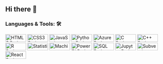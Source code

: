 ## Hi there 👋


### Languages & Tools: 🛠️

<p>
  <img src="https://img.shields.io/badge/HTML5-orange?logo=html5&logoColor=white" alt="HTML5 Badge" width="65" height="24" />
  <img src="https://img.shields.io/badge/CSS3-blue?logo=css3&logoColor=white" alt="CSS3 Badge" width="65" height="24" />
  <img src="https://img.shields.io/badge/JavaScript-yellow?logo=javascript&logoColor=white" alt="JavaScript Badge" width="65" height="24" />
  <img src="https://img.shields.io/badge/Python-3776AB?style=for-the-badge&logo=python&logoColor=white" alt="Python Badge" width="65" height="24" />
  <img src="https://img.shields.io/badge/Azure-0089D6?style=for-the-badge&logo=microsoft-azure&logoColor=white" alt="Azure Badge" width="65" height="24" />
  <img src="https://img.shields.io/badge/C-00599C?style=for-the-badge&logo=c&logoColor=white" alt="C Badge" width="65" height="24" />
  <img src="https://img.shields.io/badge/C++-00599C?style=for-the-badge&logo=c%2B%2B&logoColor=white" alt="C++ Badge" width="65" height="24" />
  <img src="https://img.shields.io/badge/R-276DC3?style=for-the-badge&logo=r&logoColor=white" alt="R Badge" width="65" height="24" />
  <img src="https://img.shields.io/badge/Statistics-323330?style=for-the-badge&logo=mathworks&logoColor=white" alt="Statistics Badge" width="65" height="24" />
  <img src="https://img.shields.io/badge/Machine%20Learning-0078D4?style=for-the-badge&logo=tensorflow&logoColor=white" alt="Machine Learning Badge" width="65" height="24" />
  <img src="https://img.shields.io/badge/Power%20BI-F2C811?style=for-the-badge&logo=power-bi&logoColor=white" alt="Power BI Badge" width="65" height="24" />
  <img src="https://img.shields.io/badge/SQL-CC2927?style=for-the-badge&logo=microsoft-sql-server&logoColor=white" alt="SQL Badge" width="65" height="24" />
  <img src="https://img.shields.io/badge/Jupyter-F37626?style=for-the-badge&logo=jupyter&logoColor=white" alt="Jupyter Badge" width="65" height="24" />
  <img src="https://img.shields.io/badge/Subversion-809CC9?style=for-the-badge&logo=subversion&logoColor=white" alt="Subversion Badge" width="65" height="24" />
  <img src="https://img.shields.io/badge/React-20232A?style=for-the-badge&logo=react&logoColor=61DAFB" alt="React Badge" width="65" height="24" />
</p>

<!--
**s-lein/s-lein** is a ✨ _special_ ✨ repository because its `README.md` (this file) appears on your GitHub profile.

Here are some ideas to get you started:

- 🔭 I’m currently working on ...
- 🌱 I’m currently learning ...
- 👯 I’m looking to collaborate on ...
- 🤔 I’m looking for help with ...
- 💬 Ask me about ...
- 📫 How to reach me: ...
- 😄 Pronouns: ...
- ⚡ Fun fact: ...
-->
